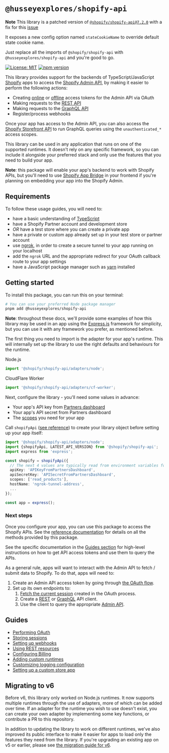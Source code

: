 # `@husseyexplores/shopify-api`

**Note**
This library is a patched version of  [`@shopify/shopify-api@7.2.0`](https://github.com/Shopify/shopify-api-js/tree/04c39a3a30d6ee59672a5be78319f898a1dc270e) with a fix for this [issue](https://github.com/Shopify/shopify-api-js/issues/891)

It exposes a new config option named `stateCookieName` to override default state cookie name.

Just replace all the imports of `@shopify/shopify-api` with `@husseyexplores/shopify-api` and you're good to go.

<!-- ![Build Status]() -->

[![License: MIT](https://img.shields.io/badge/License-MIT-green.svg)](LICENSE.md)
[![npm version](https://badge.fury.io/js/%40husseyexplores%2Fshopify-api.svg)](https://badge.fury.io/js/%40husseyexplores%2Fshopify-api)

This library provides support for the backends of TypeScript/JavaScript [Shopify](https://www.shopify.com) apps to access the [Shopify Admin API](https://shopify.dev/docs/api/admin), by making it easier to perform the following actions:

- Creating [online](https://shopify.dev/docs/apps/auth/oauth/access-modes#online-access) or [offline](https://shopify.dev/docs/apps/auth/oauth/access-modes#offline-access) access tokens for the Admin API via OAuth
- Making requests to the [REST API](https://shopify.dev/docs/api/admin/rest/reference)
- Making requests to the [GraphQL API](https://shopify.dev/docs/api/admin/graphql/reference)
- Register/process webhooks

Once your app has access to the Admin API, you can also access the [Shopify Storefront API](https://shopify.dev/docs/api/storefront) to run GraphQL queries using the `unauthenticated_*` access scopes.

This library can be used in any application that runs on one of the supported runtimes. It doesn't rely on any specific framework, so you can include it alongside your preferred stack and only use the features that you need to build your app.

**Note**: this package will enable your app's backend to work with Shopify APIs, but you'll need to use [Shopify App Bridge](https://shopify.dev/docs/apps/tools/app-bridge) in your frontend if you're planning on embedding your app into the Shopify Admin.

## Requirements

To follow these usage guides, you will need to:

- have a basic understanding of [TypeScript](https://www.typescriptlang.org/)
- have a Shopify Partner account and development store
- _OR_ have a test store where you can create a private app
- have a private or custom app already set up in your test store or partner account
- use [ngrok](https://ngrok.com), in order to create a secure tunnel to your app running on your localhost
- add the `ngrok` URL and the appropriate redirect for your OAuth callback route to your app settings
- have a JavaScript package manager such as [yarn](https://yarnpkg.com) installed

## Getting started

To install this package, you can run this on your terminal:

```bash
# You can use your preferred Node package manager
pnpm add @husseyexplores/shopify-api
```

**Note**: throughout these docs, we'll provide some examples of how this library may be used in an app using the [Express.js](https://expressjs.com/) framework for simplicity, but you can use it with any framework you prefer, as mentioned before.

The first thing you need to import is the adapter for your app's runtime. This will internally set up the library to use the right defaults and behaviours for the runtime.

<div>Node.js

```ts
import '@shopify/shopify-api/adapters/node';
```

</div><div>CloudFlare Worker

```ts
import '@shopify/shopify-api/adapters/cf-worker';
```

</div>

Next, configure the library - you'll need some values in advance:

- Your app's API key from [Partners dashboard](https://www.shopify.com/partners)
- Your app's API secret from Partners dashboard
- The [scopes](https://shopify.dev/docs/api/usage/access-scopes) you need for your app

Call `shopifyApi` ([see reference](./docs/reference/shopifyApi.md)) to create your library object before setting up your app itself:

```ts
import '@shopify/shopify-api/adapters/node';
import {shopifyApi, LATEST_API_VERSION} from '@shopify/shopify-api';
import express from 'express';

const shopify = shopifyApi({
  // The next 4 values are typically read from environment variables for added security
  apiKey: 'APIKeyFromPartnersDashboard',
  apiSecretKey: 'APISecretFromPartnersDashboard',
  scopes: ['read_products'],
  hostName: 'ngrok-tunnel-address',
  ...
});

const app = express();
```

### Next steps

Once you configure your app, you can use this package to access the Shopify APIs.
See the [reference documentation](./docs/reference/README.md) for details on all the methods provided by this package.

See the specific documentation in the [Guides section](#guides) for high-level instructions on how to get API access tokens and use them to query the APIs.

As a general rule, apps will want to interact with the Admin API to fetch / submit data to Shopify.
To do that, apps will need to:

1. Create an Admin API access token by going through [the OAuth flow](docs/guides/oauth.md).
1. Set up its own endpoints to:
   1. [Fetch the current session](docs/guides/oauth.md#using-sessions) created in the OAuth process.
   1. Create a [REST](docs/reference/clients/Rest.md) or [GraphQL](docs/reference/clients/Graphql.md) API client.
   1. Use the client to query the appropriate [Admin API](https://shopify.dev/api/admin).

## Guides

- [Performing OAuth](docs/guides/oauth.md)
- [Storing sessions](docs/guides/session-storage.md)
- [Setting up webhooks](docs/guides/webhooks.md)
- [Using REST resources](docs/guides/rest-resources.md)
- [Configuring Billing](docs/guides/billing.md)
- [Adding custom runtimes](docs/guides/runtimes.md)
- [Customizing logging configuration](docs/guides/logger.md)
- [Setting up a custom store app](docs/guides/custom-store-app.md)

## Migrating to v6

Before v6, this library only worked on Node.js runtimes. It now supports multiple runtimes through the use of adapters, more of which can be added over time.
If an adapter for the runtime you wish to use doesn't exist, you can create your own adapter by implementing some key functions, or contribute a PR to this repository.

In addition to updating the library to work on different runtimes, we've also improved its public interface to make it easier for apps to load only the features they need from the library.
If you're upgrading an existing app on v5 or earlier, please see [the migration guide for v6](docs/migrating-to-v6.md).
